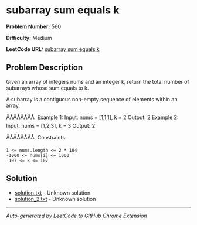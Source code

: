 # subarray sum equals k

**Problem Number:** 560

**Difficulty:** Medium

**LeetCode URL:** [subarray sum equals k](https://leetcode.com/problems/subarray-sum-equals-k/)

## Problem Description

Given an array of integers nums and an integer k, return the total number of subarrays whose sum equals to k.

A subarray is a contiguous non-empty sequence of elements within an array.

ÃÂÃÂÃÂÃÂ 
Example 1:
Input: nums = [1,1,1], k = 2
Output: 2
Example 2:
Input: nums = [1,2,3], k = 3
Output: 2

ÃÂÃÂÃÂÃÂ 
Constraints:


	1 <= nums.length <= 2 * 104
	-1000 <= nums[i] <= 1000
	-107 <= k <= 107

## Solution

- [solution.txt](solution.txt) - Unknown solution
- [solution_2.txt](solution_2.txt) - Unknown solution

---

*Auto-generated by LeetCode to GitHub Chrome Extension*